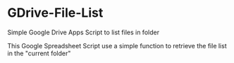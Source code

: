 # GDrive-File-List
Simple Google Drive Apps Script to list files in folder

This Google Spreadsheet Script use a simple function to retrieve the file list in the "current folder"
